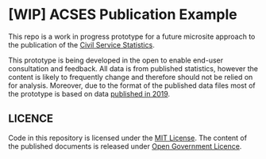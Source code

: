 
# [WIP] ACSES Publication Example

<!-- badges: start -->
<!-- badges: end -->

This repo is a work in progress prototype for a future microsite approach to the publication of the [Civil Service Statistics](https://www.gov.uk/government/collections/civil-service-statistics). 

This prototype is being developed in the open to enable end-user consultation and feedback. All data is from published statistics, however the content is likely to frequently change and therefore should not be relied on for analysis. Moreover, due to the format of the published data files most of the prototype is based on data [published in 2019](https://www.gov.uk/government/statistics/civil-service-statistics-2019).

## LICENCE

Code in this repository is licensed under the [MIT License](LICENSE.md). The content of the published documents is released under [Open Government Licence](https://www.nationalarchives.gov.uk/doc/open-government-licence/version/3/).

  
